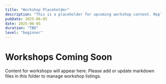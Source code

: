 ```yaml
---
title: "Workshop Placeholder"
description: "This is a placeholder for upcoming workshop content. Replace or add workshop markdown files here to populate the workshops section."
pubDate: 2025-06-05
date: 2025-06-05
duration: "TBD"
level: "beginner"
---
```


# Workshops Coming Soon

Content for workshops will appear here. Please add or update markdown files in this folder to manage workshop listings.
